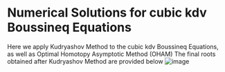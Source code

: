 # Numerical Solutions for cubic kdv Boussineq Equations
Here we apply Kudryashov Method to the cubic kdv Boussineq Equations, as well as Optimal Homotopy Asymptotic Method (OHAM)
The final roots obtained after Kudryashov Method are provided below 
![image](https://user-images.githubusercontent.com/64677115/146310006-c1c107f4-d666-4da0-a446-b4f538a6a228.png)


